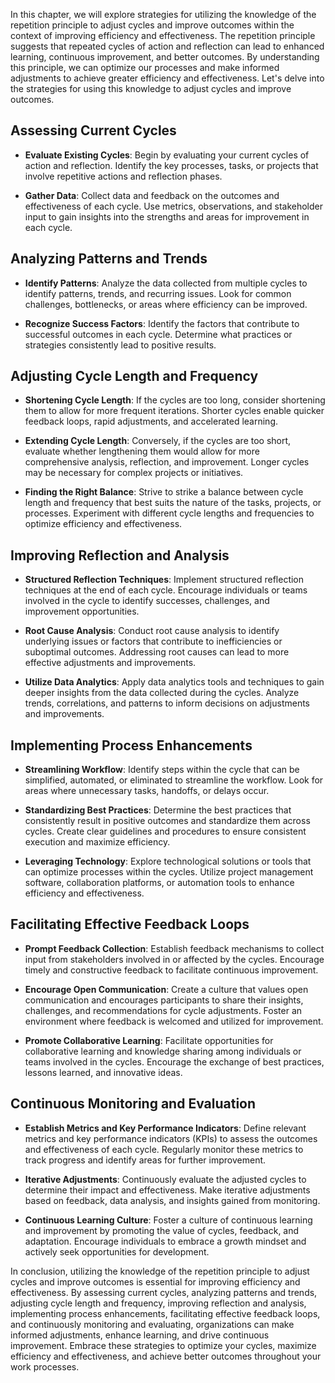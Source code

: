 
In this chapter, we will explore strategies for utilizing the knowledge of the repetition principle to adjust cycles and improve outcomes within the context of improving efficiency and effectiveness. The repetition principle suggests that repeated cycles of action and reflection can lead to enhanced learning, continuous improvement, and better outcomes. By understanding this principle, we can optimize our processes and make informed adjustments to achieve greater efficiency and effectiveness. Let's delve into the strategies for using this knowledge to adjust cycles and improve outcomes.

Assessing Current Cycles
------------------------

* **Evaluate Existing Cycles**: Begin by evaluating your current cycles of action and reflection. Identify the key processes, tasks, or projects that involve repetitive actions and reflection phases.

* **Gather Data**: Collect data and feedback on the outcomes and effectiveness of each cycle. Use metrics, observations, and stakeholder input to gain insights into the strengths and areas for improvement in each cycle.

Analyzing Patterns and Trends
-----------------------------

* **Identify Patterns**: Analyze the data collected from multiple cycles to identify patterns, trends, and recurring issues. Look for common challenges, bottlenecks, or areas where efficiency can be improved.

* **Recognize Success Factors**: Identify the factors that contribute to successful outcomes in each cycle. Determine what practices or strategies consistently lead to positive results.

Adjusting Cycle Length and Frequency
------------------------------------

* **Shortening Cycle Length**: If the cycles are too long, consider shortening them to allow for more frequent iterations. Shorter cycles enable quicker feedback loops, rapid adjustments, and accelerated learning.

* **Extending Cycle Length**: Conversely, if the cycles are too short, evaluate whether lengthening them would allow for more comprehensive analysis, reflection, and improvement. Longer cycles may be necessary for complex projects or initiatives.

* **Finding the Right Balance**: Strive to strike a balance between cycle length and frequency that best suits the nature of the tasks, projects, or processes. Experiment with different cycle lengths and frequencies to optimize efficiency and effectiveness.

Improving Reflection and Analysis
---------------------------------

* **Structured Reflection Techniques**: Implement structured reflection techniques at the end of each cycle. Encourage individuals or teams involved in the cycle to identify successes, challenges, and improvement opportunities.

* **Root Cause Analysis**: Conduct root cause analysis to identify underlying issues or factors that contribute to inefficiencies or suboptimal outcomes. Addressing root causes can lead to more effective adjustments and improvements.

* **Utilize Data Analytics**: Apply data analytics tools and techniques to gain deeper insights from the data collected during the cycles. Analyze trends, correlations, and patterns to inform decisions on adjustments and improvements.

Implementing Process Enhancements
---------------------------------

* **Streamlining Workflow**: Identify steps within the cycle that can be simplified, automated, or eliminated to streamline the workflow. Look for areas where unnecessary tasks, handoffs, or delays occur.

* **Standardizing Best Practices**: Determine the best practices that consistently result in positive outcomes and standardize them across cycles. Create clear guidelines and procedures to ensure consistent execution and maximize efficiency.

* **Leveraging Technology**: Explore technological solutions or tools that can optimize processes within the cycles. Utilize project management software, collaboration platforms, or automation tools to enhance efficiency and effectiveness.

Facilitating Effective Feedback Loops
-------------------------------------

* **Prompt Feedback Collection**: Establish feedback mechanisms to collect input from stakeholders involved in or affected by the cycles. Encourage timely and constructive feedback to facilitate continuous improvement.

* **Encourage Open Communication**: Create a culture that values open communication and encourages participants to share their insights, challenges, and recommendations for cycle adjustments. Foster an environment where feedback is welcomed and utilized for improvement.

* **Promote Collaborative Learning**: Facilitate opportunities for collaborative learning and knowledge sharing among individuals or teams involved in the cycles. Encourage the exchange of best practices, lessons learned, and innovative ideas.

Continuous Monitoring and Evaluation
------------------------------------

* **Establish Metrics and Key Performance Indicators**: Define relevant metrics and key performance indicators (KPIs) to assess the outcomes and effectiveness of each cycle. Regularly monitor these metrics to track progress and identify areas for further improvement.

* **Iterative Adjustments**: Continuously evaluate the adjusted cycles to determine their impact and effectiveness. Make iterative adjustments based on feedback, data analysis, and insights gained from monitoring.

* **Continuous Learning Culture**: Foster a culture of continuous learning and improvement by promoting the value of cycles, feedback, and adaptation. Encourage individuals to embrace a growth mindset and actively seek opportunities for development.

In conclusion, utilizing the knowledge of the repetition principle to adjust cycles and improve outcomes is essential for improving efficiency and effectiveness. By assessing current cycles, analyzing patterns and trends, adjusting cycle length and frequency, improving reflection and analysis, implementing process enhancements, facilitating effective feedback loops, and continuously monitoring and evaluating, organizations can make informed adjustments, enhance learning, and drive continuous improvement. Embrace these strategies to optimize your cycles, maximize efficiency and effectiveness, and achieve better outcomes throughout your work processes.
